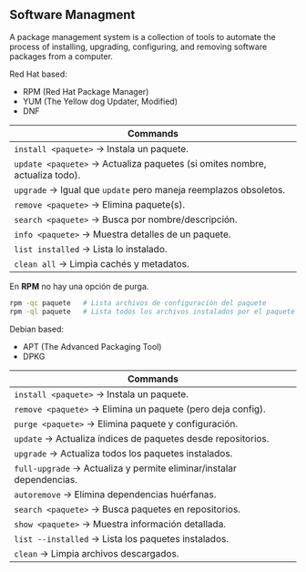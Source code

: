 ## Software Managment

A package management system is a collection of tools to automate the process of installing, upgrading, configuring, and removing software packages from a computer.

Red Hat based:
- RPM (Red Hat Package Manager)
- YUM (The Yellow dog Updater, Modified)
- DNF 

| Commands                                                                    |
| --------------------------------------------------------------------------- |
| `install <paquete>` → Instala un paquete.                                   |
| `update <paquete>` → Actualiza paquetes (si omites nombre, actualiza todo). |
| `upgrade` → Igual que `update` pero maneja reemplazos obsoletos.            |
| `remove <paquete>` → Elimina paquete(s).                                    |
| `search <paquete>` → Busca por nombre/descripción.                          |
| `info <paquete>` → Muestra detalles de un paquete.                          |
| `list installed` → Lista lo instalado.                                      |
| `clean all` → Limpia cachés y metadatos.                                    |
En **RPM** no hay una opción de purga.

```bash
rpm -qc paquete   # Lista archivos de configuración del paquete
rpm -ql paquete   # Lista todos los archivos instalados por el paquete
```

Debian based:
- APT (The Advanced Packaging Tool)
- DPKG

| Commands                                                             |
| -------------------------------------------------------------------- |
| `install <paquete>` → Instala un paquete.                            |
| `remove <paquete>` → Elimina un paquete (pero deja config).          |
| `purge <paquete>` → Elimina paquete y configuración.                 |
| `update` → Actualiza índices de paquetes desde repositorios.         |
| `upgrade` → Actualiza todos los paquetes instalados.                 |
| `full-upgrade` → Actualiza y permite eliminar/instalar dependencias. |
| `autoremove` → Elimina dependencias huérfanas.                       |
| `search <paquete>` → Busca paquetes en repositorios.                 |
| `show <paquete>` → Muestra información detallada.                    |
| `list --installed` → Lista los paquetes instalados.                  |
| `clean` → Limpia archivos descargados.                               |
